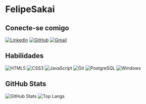 # FelipeSakai

## Conecte-se comigo
[![LinkedIn](https://img.shields.io/badge/LinkedIn-D5EB59?style=for-the-badge&logo=linkedin&logoColor=white)](https://www.linkedin.com/in/felipe-sakai-ipolito-a04a5b2a8/)
[![GitHub](https://img.shields.io/badge/GitHub-D5EB59?style=for-the-badge&logo=github&logoColor=white)](https://github.com/FelipeSakai)
[![Gmail](https://img.shields.io/badge/Gmail-D5EB59?style=for-the-badge&logo=gmail&logoColor=red)](mailto:felipesakaiipoltio@gmail.com)

## Habilidades
![HTML5](https://img.shields.io/badge/HTML5-E34F26?style=for-the-badge&logo=html5&logoColor=white)
![CSS3](https://img.shields.io/badge/CSS3-1572B6?style=for-the-badge&logo=css3&logoColor=white)
![JavaScript](https://img.shields.io/badge/JavaScript-F7DF1E?style=for-the-badge&logo=javascript&logoColor=white)
![Git](https://img.shields.io/badge/GIT-E44C30?style=for-the-badge&logo=git&logoColor=white)
![PostgreSQL](https://img.shields.io/badge/PostgreSQL-000?style=for-the-badge&logo=postgresql)
![Windows](https://img.shields.io/badge/Windows-000?style=for-the-badge&logo=windows&logoColor=2CA5E0)

## GitHub Stats
![GitHub Stats](https://github-readme-stats.vercel.app/api?username=FelipeSakai&theme=transparent&bg_color=D5EB59&border_color=30A3DC&show_icons=true&icon_color=30A3DC&title_color=E94D5F&text_color=BLACK)
![Top Langs](https://github-readme-stats-git-masterrstaa-rickstaa.vercel.app/api/top-langs/?username=FelipeSakai&layout=compact&bg_color=D5EB59&border_color=30A3DC&title_color=E94D5F&text_color=BLACK)


